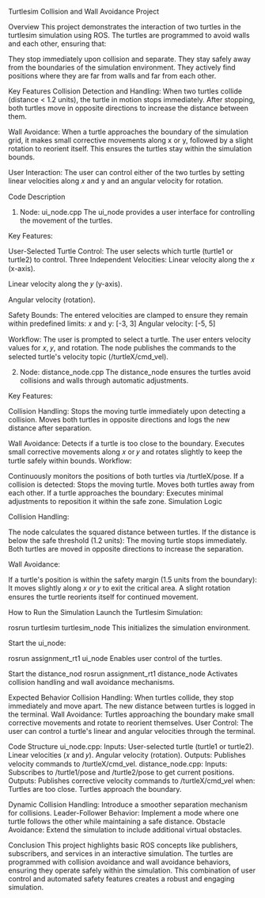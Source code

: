 Turtlesim Collision and Wall Avoidance Project

Overview
This project demonstrates the interaction of two turtles in the turtlesim simulation using ROS. The turtles are programmed to avoid walls and each other, ensuring that:

They stop immediately upon collision and separate.
They stay safely away from the boundaries of the simulation environment.
They actively find positions where they are far from walls and far from each other.


Key Features
Collision Detection and Handling:
When two turtles collide (distance < 1.2 units), the turtle in motion stops immediately.
After stopping, both turtles move in opposite directions to increase the distance between them.


Wall Avoidance:
When a turtle approaches the boundary of the simulation grid, it makes small corrective movements along 
x or y, followed by a slight rotation to reorient itself.
This ensures the turtles stay within the simulation bounds.

User Interaction:
The user can control either of the two turtles by setting linear velocities along 
𝑥 and y and an angular velocity for rotation.




Code Description
1. Node: ui_node.cpp
The ui_node provides a user interface for controlling the movement of the turtles.

Key Features:

User-Selected Turtle Control:
The user selects which turtle (turtle1 or turtle2) to control.
Three Independent Velocities:
Linear velocity along the 
𝑥 (x-axis).

Linear velocity along the 
𝑦 (y-axis).

Angular velocity (rotation).


Safety Bounds:
The entered velocities are clamped to ensure they remain within predefined limits:
𝑥 and y: [-3, 3]
Angular velocity: [-5, 5]

Workflow:
The user is prompted to select a turtle.
The user enters velocity values for 𝑥, 𝑦, and rotation.
The node publishes the commands to the selected turtle's velocity topic (/turtleX/cmd_vel).

2. Node: distance_node.cpp
The distance_node ensures the turtles avoid collisions and walls through automatic adjustments.

Key Features:

Collision Handling:
Stops the moving turtle immediately upon detecting a collision.
Moves both turtles in opposite directions and logs the new distance after separation.

Wall Avoidance:
Detects if a turtle is too close to the boundary.
Executes small corrective movements along 
𝑥 or 𝑦 and rotates slightly to keep the turtle safely within bounds.
Workflow:

Continuously monitors the positions of both turtles via /turtleX/pose.
If a collision is detected:
Stops the moving turtle.
Moves both turtles away from each other.
If a turtle approaches the boundary:
Executes minimal adjustments to reposition it within the safe zone.
Simulation Logic

Collision Handling:

The node calculates the squared distance between turtles.
If the distance is below the safe threshold (1.2 units):
The moving turtle stops immediately.
Both turtles are moved in opposite directions to increase the separation.

Wall Avoidance:

If a turtle's position is within the safety margin (1.5 units from the boundary):
It moves slightly along 𝑥 or 𝑦 to exit the critical area.
A slight rotation ensures the turtle reorients itself for continued movement.




How to Run the Simulation
Launch the Turtlesim Simulation:

rosrun turtlesim turtlesim_node
This initializes the simulation environment.

Start the ui_node:

rosrun assignment_rt1 ui_node
Enables user control of the turtles.

Start the distance_nod
rosrun assignment_rt1 distance_node
Activates collision handling and wall avoidance mechanisms.

Expected Behavior
Collision Handling:
When turtles collide, they stop immediately and move apart.
The new distance between turtles is logged in the terminal.
Wall Avoidance:
Turtles approaching the boundary make small corrective movements and rotate to reorient themselves.
User Control:
The user can control a turtle's linear and angular velocities through the terminal.

Code Structure
ui_node.cpp:
Inputs:
User-selected turtle (turtle1 or turtle2).
Linear velocities (𝑥 and 𝑦).
Angular velocity (rotation).
Outputs:
Publishes velocity commands to /turtleX/cmd_vel.
distance_node.cpp:
Inputs:
Subscribes to /turtle1/pose and /turtle2/pose to get current positions.
Outputs:
Publishes corrective velocity commands to /turtleX/cmd_vel when:
Turtles are too close.
Turtles approach the boundary.

Dynamic Collision Handling:
Introduce a smoother separation mechanism for collisions.
Leader-Follower Behavior:
Implement a mode where one turtle follows the other while maintaining a safe distance.
Obstacle Avoidance:
Extend the simulation to include additional virtual obstacles.

Conclusion
This project highlights basic ROS concepts like publishers, subscribers, and services in an interactive simulation. The turtles are programmed with collision avoidance and wall avoidance behaviors, ensuring they operate safely within the simulation. This combination of user control and automated safety features creates a robust and engaging simulation.
